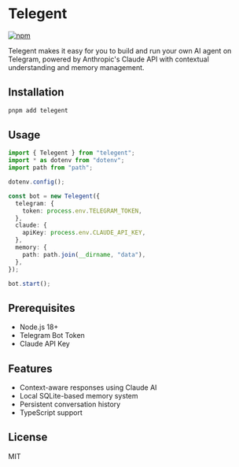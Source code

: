 # Telegent

[![npm](https://img.shields.io/npm/v/grammy?logo=npm&style=flat&labelColor=000&color=3b82f6)](https://www.npmjs.org/package/telegent)

Telegent makes it easy for you to build and run your own AI agent on Telegram, powered by Anthropic's Claude API with contextual understanding and memory management.

## Installation

```bash
pnpm add telegent
```

## Usage

```typescript
import { Telegent } from "telegent";
import * as dotenv from "dotenv";
import path from "path";

dotenv.config();

const bot = new Telegent({
  telegram: {
    token: process.env.TELEGRAM_TOKEN,
  },
  claude: {
    apiKey: process.env.CLAUDE_API_KEY,
  },
  memory: {
    path: path.join(__dirname, "data"),
  },
});

bot.start();
```

## Prerequisites

- Node.js 18+
- Telegram Bot Token
- Claude API Key

## Features

- Context-aware responses using Claude AI
- Local SQLite-based memory system
- Persistent conversation history
- TypeScript support

## License

MIT
